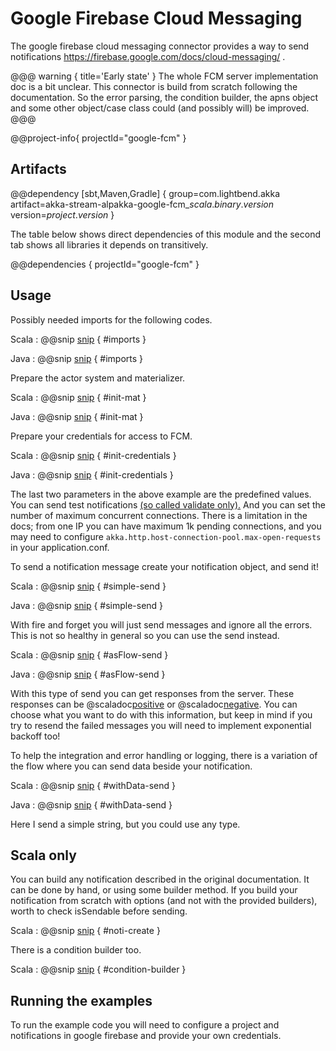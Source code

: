 # Google Firebase Cloud Messaging

The google firebase cloud messaging connector provides a way to send notifications https://firebase.google.com/docs/cloud-messaging/ .

@@@ warning { title='Early state' }
The whole FCM server implementation doc is a bit unclear. 
This connector is build from scratch following the documentation.
So the error parsing, the condition builder, the apns object and some other object/case class
could (and possibly will) be improved.
@@@

@@project-info{ projectId="google-fcm" }

## Artifacts

@@dependency [sbt,Maven,Gradle] {
  group=com.lightbend.akka
  artifact=akka-stream-alpakka-google-fcm_$scala.binary.version$
  version=$project.version$
}

The table below shows direct dependencies of this module and the second tab shows all libraries it depends on transitively.

@@dependencies { projectId="google-fcm" }


## Usage

Possibly needed imports for the following codes.

Scala
: @@snip [snip](/google-fcm/src/test/scala/akka/stream/alpakka/google/firebase/fcm/scaladsl/Examples.scala) { #imports }

Java
: @@snip [snip](/google-fcm/src/test/java/akka/stream/alpakka/google/firebase/fcm/javadsl/Examples.java) { #imports }


Prepare the actor system and materializer.

Scala
: @@snip [snip](/google-fcm/src/test/scala/akka/stream/alpakka/google/firebase/fcm/scaladsl/Examples.scala) { #init-mat }

Java
: @@snip [snip](/google-fcm/src/test/java/akka/stream/alpakka/google/firebase/fcm/javadsl/Examples.java) { #init-mat }


Prepare your credentials for access to FCM.

Scala
: @@snip [snip](/google-fcm/src/test/scala/akka/stream/alpakka/google/firebase/fcm/scaladsl/Examples.scala) { #init-credentials }

Java
: @@snip [snip](/google-fcm/src/test/java/akka/stream/alpakka/google/firebase/fcm/javadsl/Examples.java) { #init-credentials }

The last two parameters in the above example are the predefined values. 
You can send test notifications [(so called validate only).](https://firebase.google.com/docs/reference/fcm/rest/v1/projects.messages/send)
And you can set the number of maximum concurrent connections.
There is a limitation in the docs; from one IP you can have maximum 1k pending connections, 
and you may need to configure `akka.http.host-connection-pool.max-open-requests` in your application.conf.

To send a notification message create your notification object, and send it!

Scala
: @@snip [snip](/google-fcm/src/test/scala/akka/stream/alpakka/google/firebase/fcm/scaladsl/Examples.scala) { #simple-send }

Java
: @@snip [snip](/google-fcm/src/test/java/akka/stream/alpakka/google/firebase/fcm/javadsl/Examples.java) { #simple-send }

With fire and forget you will just send messages and ignore all the errors.
This is not so healthy in general so you can use the send instead.

Scala
: @@snip [snip](/google-fcm/src/test/scala/akka/stream/alpakka/google/firebase/fcm/scaladsl/Examples.scala) { #asFlow-send }

Java
: @@snip [snip](/google-fcm/src/test/java/akka/stream/alpakka/google/firebase/fcm/javadsl/Examples.java) { #asFlow-send }

With this type of send you can get responses from the server.
These responses can be @scaladoc[positive](akka.stream.alpakka.google.firebase.fcm.FcmFlowModels.FcmSuccessResponse) or @scaladoc[negative](akka.stream.alpakka.google.firebase.fcm.FcmFlowModels.FcmErrorResponse). 
You can choose what you want to do with this information, but keep in mind
if you try to resend the failed messages you will need to implement exponential backoff too!

To help the integration and error handling or logging, there is a variation of the flow where you can send data beside your notification.

Scala
: @@snip [snip](/google-fcm/src/test/scala/akka/stream/alpakka/google/firebase/fcm/scaladsl/Examples.scala) { #withData-send }

Java
: @@snip [snip](/google-fcm/src/test/java/akka/stream/alpakka/google/firebase/fcm/javadsl/Examples.java) { #withData-send }

Here I send a simple string, but you could use any type.

## Scala only

You can build any notification described in the original documentation.
It can be done by hand, or using some builder method.
If you build your notification from scratch with options (and not with the provided builders), worth to check isSendable before sending.

Scala
: @@snip [snip](/google-fcm/src/test/scala/akka/stream/alpakka/google/firebase/fcm/scaladsl/Examples.scala) { #noti-create }

There is a condition builder too.

Scala
: @@snip [snip](/google-fcm/src/test/scala/akka/stream/alpakka/google/firebase/fcm/scaladsl/Examples.scala) { #condition-builder }

## Running the examples

To run the example code you will need to configure a project and notifications in google firebase and provide your own credentials.

